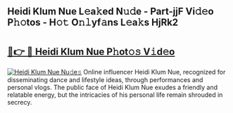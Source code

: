 ## Heidi Klum Nue L𝚎a𝚔ed N𝚞𝚍e - Part-jjF Vi𝚍𝚎o P𝚑𝚘tos - H𝚘𝚝 O𝚗𝚕yf𝚊ns L𝚎a𝚔s HjRk2

# <h2><a href="http://kfa9a3f.oniu.top/?m=Heidi+Klum+Nue">🔗👉 🔴 Heidi Klum Nue P𝚑ot𝚘𝚜 V𝚒d𝚎o</a></h2>

[![Heidi Klum Nue Nu𝚍e𝚜](https://i.imgur.com/0qMVB7G.gif)](http://kfa9a3f.oniu.top/?m=Heidi+Klum+Nue)
Online influencer Heidi Klum Nue, recognized for disseminating dance and lifestyle ideas, through performances and personal vlogs. The public face of Heidi Klum Nue exudes a friendly and relatable energy, but the intricacies of his personal life remain shrouded in secrecy.  
